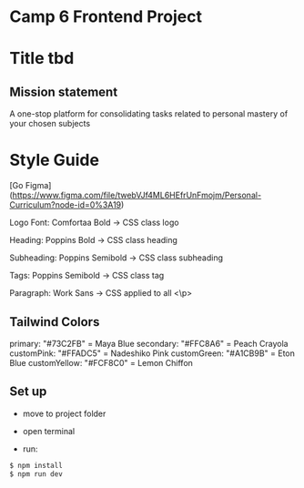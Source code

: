 # Camp 6 Frontend Project

# Title tbd

## Mission statement

A one-stop platform for consolidating tasks related to personal mastery of your chosen subjects

# Style Guide

[Go Figma] (https://www.figma.com/file/twebVJf4ML6HEfrUnFmojm/Personal-Curriculum?node-id=0%3A19)

Logo Font: Comfortaa Bold -> CSS class logo

Heading: Poppins Bold -> CSS class heading

Subheading: Poppins Semibold -> CSS class subheading

Tags: Poppins Semibold -> CSS class tag

Paragraph: Work Sans -> CSS applied to all <\p>

## Tailwind Colors

primary: "#73C2FB" = Maya Blue
secondary: "#FFC8A6" = Peach Crayola
customPink: "#FFADC5" = Nadeshiko Pink
customGreen: "#A1CB9B" = Eton Blue
customYellow: "#FCF8C0" = Lemon Chiffon

## Set up

- move to project folder

- open terminal

- run:

```zsh
$ npm install
$ npm run dev
```
